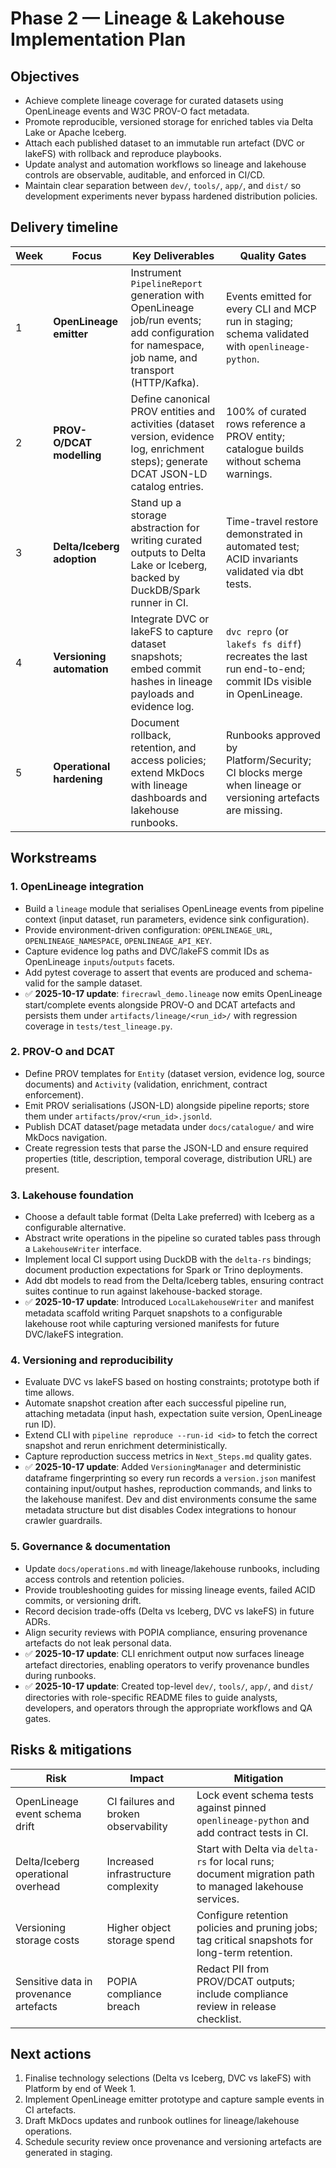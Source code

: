# Phase 2 — Lineage & Lakehouse Implementation Plan

## Objectives

- Achieve complete lineage coverage for curated datasets using OpenLineage events and W3C PROV-O fact metadata.
- Promote reproducible, versioned storage for enriched tables via Delta Lake or Apache Iceberg.
- Attach each published dataset to an immutable run artefact (DVC or lakeFS) with rollback and reproduce playbooks.
- Update analyst and automation workflows so lineage and lakehouse controls are observable, auditable, and enforced in CI/CD.
- Maintain clear separation between `dev/`, `tools/`, `app/`, and `dist/` so development experiments never bypass hardened
  distribution policies.

## Delivery timeline

| Week | Focus | Key Deliverables | Quality Gates |
|------|-------|------------------|---------------|
| 1 | **OpenLineage emitter** | Instrument `PipelineReport` generation with OpenLineage job/run events; add configuration for namespace, job name, and transport (HTTP/Kafka). | Events emitted for every CLI and MCP run in staging; schema validated with `openlineage-python`. |
| 2 | **PROV-O/DCAT modelling** | Define canonical PROV entities and activities (dataset version, evidence log, enrichment steps); generate DCAT JSON-LD catalog entries. | 100% of curated rows reference a PROV entity; catalogue builds without schema warnings. |
| 3 | **Delta/Iceberg adoption** | Stand up a storage abstraction for writing curated outputs to Delta Lake or Iceberg, backed by DuckDB/Spark runner in CI. | Time-travel restore demonstrated in automated test; ACID invariants validated via dbt tests. |
| 4 | **Versioning automation** | Integrate DVC or lakeFS to capture dataset snapshots; embed commit hashes in lineage payloads and evidence log. | `dvc repro` (or `lakefs fs diff`) recreates the last run end-to-end; commit IDs visible in OpenLineage. |
| 5 | **Operational hardening** | Document rollback, retention, and access policies; extend MkDocs with lineage dashboards and lakehouse runbooks. | Runbooks approved by Platform/Security; CI blocks merge when lineage or versioning artefacts are missing. |

## Workstreams

### 1. OpenLineage integration

- Build a `lineage` module that serialises OpenLineage events from pipeline context (input dataset, run parameters, evidence sink configuration).
- Provide environment-driven configuration: `OPENLINEAGE_URL`, `OPENLINEAGE_NAMESPACE`, `OPENLINEAGE_API_KEY`.
- Capture evidence log paths and DVC/lakeFS commit IDs as OpenLineage `inputs`/`outputs` facets.
- Add pytest coverage to assert that events are produced and schema-valid for the sample dataset.
- ✅ **2025-10-17 update**: `firecrawl_demo.lineage` now emits OpenLineage start/complete events alongside PROV-O and DCAT artefacts and persists them under `artifacts/lineage/<run_id>/` with regression coverage in `tests/test_lineage.py`.

### 2. PROV-O and DCAT

- Define PROV templates for `Entity` (dataset version, evidence log, source documents) and `Activity` (validation, enrichment, contract enforcement).
- Emit PROV serialisations (JSON-LD) alongside pipeline reports; store them under `artifacts/prov/<run_id>.jsonld`.
- Publish DCAT dataset/page metadata under `docs/catalogue/` and wire MkDocs navigation.
- Create regression tests that parse the JSON-LD and ensure required properties (title, description, temporal coverage, distribution URL) are present.

### 3. Lakehouse foundation

- Choose a default table format (Delta Lake preferred) with Iceberg as a configurable alternative.
- Abstract write operations in the pipeline so curated tables pass through a `LakehouseWriter` interface.
- Implement local CI support using DuckDB with the `delta-rs` bindings; document production expectations for Spark or Trino deployments.
- Add dbt models to read from the Delta/Iceberg tables, ensuring contract suites continue to run against lakehouse-backed storage.
- ✅ **2025-10-17 update**: Introduced `LocalLakehouseWriter` and manifest metadata scaffold writing Parquet snapshots to a configurable lakehouse root while capturing versioned manifests for future DVC/lakeFS integration.

### 4. Versioning and reproducibility

- Evaluate DVC vs lakeFS based on hosting constraints; prototype both if time allows.
- Automate snapshot creation after each successful pipeline run, attaching metadata (input hash, expectation suite version, OpenLineage run ID).
- Extend CLI with `pipeline reproduce --run-id <id>` to fetch the correct snapshot and rerun enrichment deterministically.
- Capture reproduction success metrics in `Next_Steps.md` quality gates.
- ✅ **2025-10-17 update**: Added `VersioningManager` and deterministic dataframe fingerprinting so every run records a
  `version.json` manifest containing input/output hashes, reproduction commands, and links to the lakehouse manifest. Dev and dist
  environments consume the same metadata structure but dist disables Codex integrations to honour crawler guardrails.

### 5. Governance & documentation

- Update `docs/operations.md` with lineage/lakehouse runbooks, including access controls and retention policies.
- Provide troubleshooting guides for missing lineage events, failed ACID commits, or versioning drift.
- Record decision trade-offs (Delta vs Iceberg, DVC vs lakeFS) in future ADRs.
- Align security reviews with POPIA compliance, ensuring provenance artefacts do not leak personal data.
- ✅ **2025-10-17 update**: CLI enrichment output now surfaces lineage artefact directories, enabling operators to verify provenance bundles during runbooks.
- ✅ **2025-10-17 update**: Created top-level `dev/`, `tools/`, `app/`, and `dist/` directories with role-specific README files
  to guide analysts, developers, and operators through the appropriate workflows and QA gates.

## Risks & mitigations

| Risk | Impact | Mitigation |
|------|--------|------------|
| OpenLineage event schema drift | CI failures and broken observability | Lock event schema tests against pinned `openlineage-python` and add contract tests in CI. |
| Delta/Iceberg operational overhead | Increased infrastructure complexity | Start with Delta via `delta-rs` for local runs; document migration path to managed lakehouse services. |
| Versioning storage costs | Higher object storage spend | Configure retention policies and pruning jobs; tag critical snapshots for long-term retention. |
| Sensitive data in provenance artefacts | POPIA compliance breach | Redact PII from PROV/DCAT outputs; include compliance review in release checklist. |

## Next actions

1. Finalise technology selections (Delta vs Iceberg, DVC vs lakeFS) with Platform by end of Week 1.
2. Implement OpenLineage emitter prototype and capture sample events in CI artefacts.
3. Draft MkDocs updates and runbook outlines for lineage/lakehouse operations.
4. Schedule security review once provenance and versioning artefacts are generated in staging.
